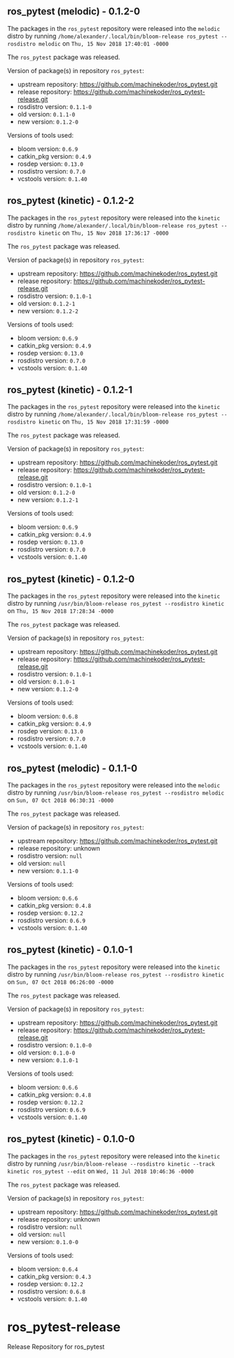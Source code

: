 ## ros_pytest (melodic) - 0.1.2-0

The packages in the `ros_pytest` repository were released into the `melodic` distro by running `/home/alexander/.local/bin/bloom-release ros_pytest --rosdistro melodic` on `Thu, 15 Nov 2018 17:40:01 -0000`

The `ros_pytest` package was released.

Version of package(s) in repository `ros_pytest`:

- upstream repository: https://github.com/machinekoder/ros_pytest.git
- release repository: https://github.com/machinekoder/ros_pytest-release.git
- rosdistro version: `0.1.1-0`
- old version: `0.1.1-0`
- new version: `0.1.2-0`

Versions of tools used:

- bloom version: `0.6.9`
- catkin_pkg version: `0.4.9`
- rosdep version: `0.13.0`
- rosdistro version: `0.7.0`
- vcstools version: `0.1.40`


## ros_pytest (kinetic) - 0.1.2-2

The packages in the `ros_pytest` repository were released into the `kinetic` distro by running `/home/alexander/.local/bin/bloom-release ros_pytest --rosdistro kinetic` on `Thu, 15 Nov 2018 17:36:17 -0000`

The `ros_pytest` package was released.

Version of package(s) in repository `ros_pytest`:

- upstream repository: https://github.com/machinekoder/ros_pytest.git
- release repository: https://github.com/machinekoder/ros_pytest-release.git
- rosdistro version: `0.1.0-1`
- old version: `0.1.2-1`
- new version: `0.1.2-2`

Versions of tools used:

- bloom version: `0.6.9`
- catkin_pkg version: `0.4.9`
- rosdep version: `0.13.0`
- rosdistro version: `0.7.0`
- vcstools version: `0.1.40`


## ros_pytest (kinetic) - 0.1.2-1

The packages in the `ros_pytest` repository were released into the `kinetic` distro by running `/home/alexander/.local/bin/bloom-release ros_pytest --rosdistro kinetic` on `Thu, 15 Nov 2018 17:31:59 -0000`

The `ros_pytest` package was released.

Version of package(s) in repository `ros_pytest`:

- upstream repository: https://github.com/machinekoder/ros_pytest.git
- release repository: https://github.com/machinekoder/ros_pytest-release.git
- rosdistro version: `0.1.0-1`
- old version: `0.1.2-0`
- new version: `0.1.2-1`

Versions of tools used:

- bloom version: `0.6.9`
- catkin_pkg version: `0.4.9`
- rosdep version: `0.13.0`
- rosdistro version: `0.7.0`
- vcstools version: `0.1.40`


## ros_pytest (kinetic) - 0.1.2-0

The packages in the `ros_pytest` repository were released into the `kinetic` distro by running `/usr/bin/bloom-release ros_pytest --rosdistro kinetic` on `Thu, 15 Nov 2018 17:28:34 -0000`

The `ros_pytest` package was released.

Version of package(s) in repository `ros_pytest`:

- upstream repository: https://github.com/machinekoder/ros_pytest.git
- release repository: https://github.com/machinekoder/ros_pytest-release.git
- rosdistro version: `0.1.0-1`
- old version: `0.1.0-1`
- new version: `0.1.2-0`

Versions of tools used:

- bloom version: `0.6.8`
- catkin_pkg version: `0.4.9`
- rosdep version: `0.13.0`
- rosdistro version: `0.7.0`
- vcstools version: `0.1.40`


## ros_pytest (melodic) - 0.1.1-0

The packages in the `ros_pytest` repository were released into the `melodic` distro by running `/usr/bin/bloom-release ros_pytest --rosdistro melodic` on `Sun, 07 Oct 2018 06:30:31 -0000`

The `ros_pytest` package was released.

Version of package(s) in repository `ros_pytest`:

- upstream repository: https://github.com/machinekoder/ros_pytest.git
- release repository: unknown
- rosdistro version: `null`
- old version: `null`
- new version: `0.1.1-0`

Versions of tools used:

- bloom version: `0.6.6`
- catkin_pkg version: `0.4.8`
- rosdep version: `0.12.2`
- rosdistro version: `0.6.9`
- vcstools version: `0.1.40`


## ros_pytest (kinetic) - 0.1.0-1

The packages in the `ros_pytest` repository were released into the `kinetic` distro by running `/usr/bin/bloom-release ros_pytest --rosdistro kinetic` on `Sun, 07 Oct 2018 06:26:00 -0000`

The `ros_pytest` package was released.

Version of package(s) in repository `ros_pytest`:

- upstream repository: https://github.com/machinekoder/ros_pytest.git
- release repository: https://github.com/machinekoder/ros_pytest-release.git
- rosdistro version: `0.1.0-0`
- old version: `0.1.0-0`
- new version: `0.1.0-1`

Versions of tools used:

- bloom version: `0.6.6`
- catkin_pkg version: `0.4.8`
- rosdep version: `0.12.2`
- rosdistro version: `0.6.9`
- vcstools version: `0.1.40`


## ros_pytest (kinetic) - 0.1.0-0

The packages in the `ros_pytest` repository were released into the `kinetic` distro by running `/usr/bin/bloom-release --rosdistro kinetic --track kinetic ros_pytest --edit` on `Wed, 11 Jul 2018 10:46:36 -0000`

The `ros_pytest` package was released.

Version of package(s) in repository `ros_pytest`:

- upstream repository: https://github.com/machinekoder/ros_pytest.git
- release repository: unknown
- rosdistro version: `null`
- old version: `null`
- new version: `0.1.0-0`

Versions of tools used:

- bloom version: `0.6.4`
- catkin_pkg version: `0.4.3`
- rosdep version: `0.12.2`
- rosdistro version: `0.6.8`
- vcstools version: `0.1.40`


# ros_pytest-release
Release Repository for ros_pytest
